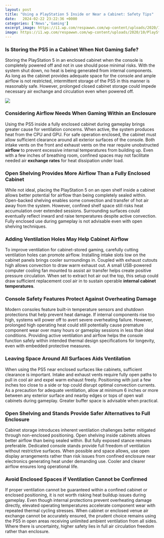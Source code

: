 ```yaml
---
layout: post
title: "Using a PlayStation 5 Inside or Near a Cabinet: Safety Tips"
date:   2024-02-22 23:22:36 +0000
categories: ['News','Gaming']
excerpt_image: https://i1.wp.com/respawwn.com/wp-content/uploads/2020/10/PlayStation-5-Inside-Technical-Unboxing-1.jpg?ssl=1
image: https://i1.wp.com/respawwn.com/wp-content/uploads/2020/10/PlayStation-5-Inside-Technical-Unboxing-1.jpg?ssl=1
---
```


### **Is Storing the PS5 in a Cabinet When Not Gaming Safe?**
Storing the PlayStation 5 in an enclosed cabinet when the console is completely powered off and not in use should pose minimal risks. With the system shut down, no heat is being generated from internal components. As long as the cabinet provides adequate space for the console and ample airflow is not restricted, intermittent storage of the PS5 in this manner is reasonably safe. However, prolonged closed cabinet storage could impede necessary air exchange and circulation even when powered off.

![](https://i1.wp.com/respawwn.com/wp-content/uploads/2020/10/PlayStation-5-Inside-Technical-Unboxing-1.jpg?ssl=1)
### **Considering Airflow Needs When Gaming Within an Enclosure**  
Using the PS5 inside a fully enclosed cabinet during gameplay brings greater cause for ventilation concerns. When active, the system produces heat from the CPU and GPU. For safe operation enclosed, the cabinet must allow sufficient clearance around all exterior surfaces of the console. Both intake vents on the front and exhaust vents on the rear require unobstructed **airflow** to prevent excessive internal temperatures from building up. Even with a few inches of breathing room, confined spaces may not facilitate needed air **exchange rates** for heat dissipation under load.
### **Open Shelving Provides More Airflow Than a Fully Enclosed Cabinet**
While not ideal, placing the PlayStation 5 on an open shelf inside a cabinet allows better potential for airflow than being completely sealed within. Open-backed shelving enables some convection and transfer of hot air away from the system. However, confined shelf space still risks heat accumulation over extended sessions. Surrounding surfaces could eventually reflect inward and raise temperatures despite active convection. Fully enclosed use during gameplay is not advisable even with open shelving techniques.
### **Adding Ventilation Holes May Help Cabinet Airflow**  
To improve ventilation for cabinet-stored gaming, carefully cutting ventilation holes can promote airflow. Installing intake slots low on the cabinet panels brings cooler surroundings in. Coupled with exhaust cutouts high allows convection to draw warm exhaust out. A small USB-powered computer cooling fan mounted to assist air transfer helps create positive pressure circulation. When set to extract hot air out the top, this setup could draw sufficient replacement cool air in to sustain operable **internal cabinet temperatures**.
### **Console Safety Features Protect Against Overheating Damage**
Modern consoles feature built-in temperature sensors and shutdown protections that help prevent heat damage. If internal components rise too high, systems will power off to avert severe overheating failure. However, prolonged high operating heat could still potentially cause premature component wear over many hours or gameplay sessions in less than ideal conditions. Providing active ventilation and airflow helps the console function safely within intended thermal design specifications for longevity, even with embedded protective measures.
### **Leaving Space Around All Surfaces Aids Ventilation**  
When using the PS5 near enclosed surfaces like cabinets, sufficient clearance is important. Intake and exhaust vents require fully open paths to pull in cool air and expel warm exhaust freely. Positioning with just a few inches too close to a side or top could disrupt optimal convection currents. As a precaution for adequate ventilation, allow at minimum 6 inches or more between any exterior surface and nearby edges or tops of open wall cabinets during gameplay. Greater buffer space is advisable when practical.
### **Open Shelving and Stands Provide Safer Alternatives to Full Enclosure**
Cabinet storage introduces inherent ventilation challenges better mitigated through non-enclosed positioning. Open shelving inside cabinets allows better airflow than being sealed within. But fully exposed stance remains preferable. Dedicated console stands provide full freedom of ventilation without restrictive surfaces. When possible and space allows, use open display arrangements rather than risk issues from confined enclosure near electronics generating heat under demanding use. Cooler and clearer airflow ensures long operational life.
### **Avoid Enclosed Spaces if Ventilation Cannot be Confirmed**  
If proper ventilation cannot be guaranteed within a confined cabinet or enclosed positioning, it is not worth risking heat buildup issues during gameplay. Even though internal protections prevent overheating damage directly, elevated operating temperatures accelerate component wear with repeated thermal cycling stresses. When cabinet or enclosed venue air exchange cannot be accurately ensured, the prudent choice remains using the PS5 in open areas receiving unlimited ambient ventilation from all sides. Where there is uncertainty, higher safety lies in full air circulation freedom rather than enclosure.